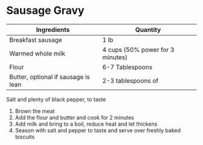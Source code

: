 Sausage Gravy
=============

Ingredients | Quantity
-|-
Breakfast sausage |1 lb 
Warmed whole milk |4 cups (50% power for 3 minutes)
Flour |6-7 Tablespoons 
Butter, optional if sausage is lean | 2-3 tablespoons of 
Salt and plenty of black pepper, to taste

1. Brown the meat
2. Add the flour and butter and cook for 2 minutes
3. Add milk and bring to a boil, reduce heat and let thickens
4. Season with salt and pepper to taste and serve over freshly baked biscuits
